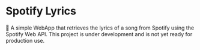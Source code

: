 # Spotify Lyrics

🦺 A simple WebApp that retrieves the lyrics of a song from Spotify using the Spotify Web API. This project is under development and is not yet ready for production use. 